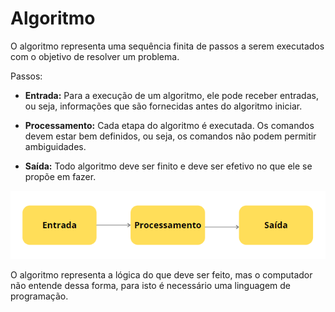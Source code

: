 # Algoritmo

O algoritmo representa uma sequência finita de passos a serem executados com o objetivo de resolver um problema.

Passos:

* **Entrada:** Para a execução de um algoritmo, ele pode receber entradas, ou seja, informações que são fornecidas antes 
do algoritmo iniciar.

* **Processamento:** Cada etapa do algoritmo é executada. Os comandos devem estar bem definidos, ou seja, os comandos 
não podem permitir ambiguidades.

* **Saída:** Todo algoritmo deve ser finito e deve ser efetivo no que ele se propõe em fazer.

![Fluxo Algoritmo](https://github.com/WoMakersCode/oficina-logica-de-programacao/blob/master/images/image15.png)

O algoritmo representa a lógica do que deve ser feito, mas o computador não entende dessa forma, para isto é 
necessário uma linguagem de programação.
